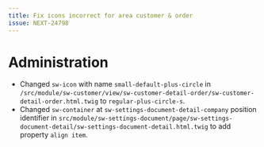```yaml
---
title: Fix icons incorrect for area customer & order
issue: NEXT-24798
---
```

# Administration
* Changed `sw-icon` with name `small-default-plus-circle` in `/src/module/sw-customer/view/sw-customer-detail-order/sw-customer-detail-order.html.twig` to `regular-plus-circle-s`.
* Changed `sw-container` at `sw-settings-document-detail-company` position identifier in `src/module/sw-settings-document/page/sw-settings-document-detail/sw-settings-document-detail.html.twig` to add property `align item`.
